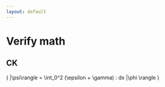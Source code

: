 ```yaml
---
layout: default
---
```



# Verify math
## CK

\( |\psi\rangle = \int_0^2 (\epsilon + \gamma) \: dx |\phi \rangle \)

